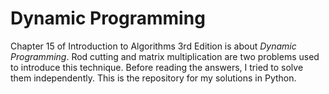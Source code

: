 # Dynamic Programming

Chapter 15 of Introduction to Algorithms 3rd Edition is about *Dynamic
Programming*. Rod cutting and matrix multiplication are two problems
used to introduce this technique. Before reading the answers, I tried
to solve them independently. This is the repository for my solutions
in Python.
